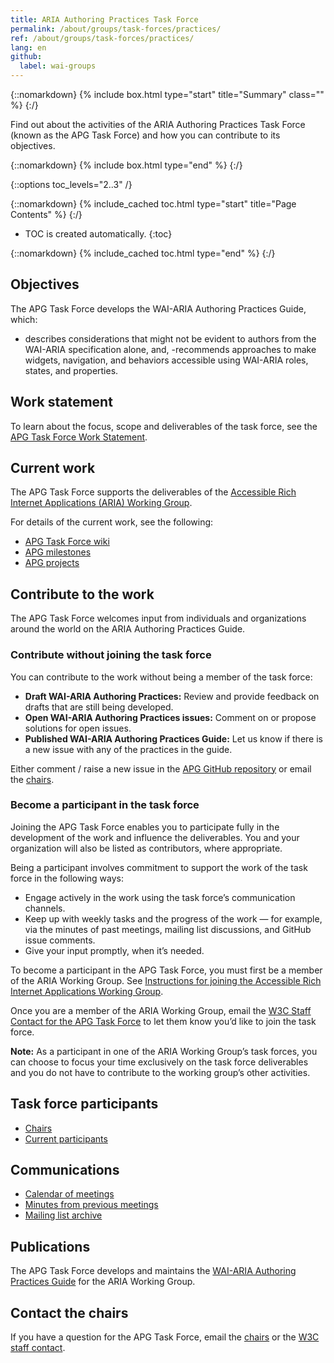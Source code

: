 ```yaml
---
title: ARIA Authoring Practices Task Force
permalink: /about/groups/task-forces/practices/
ref: /about/groups/task-forces/practices/
lang: en
github:
  label: wai-groups
---
```


{::nomarkdown}
{% include box.html type="start" title="Summary" class="" %}
{:/}

Find out about the activities of the ARIA Authoring Practices Task Force (known as the APG Task Force) and how you can contribute to its objectives.

{::nomarkdown}
{% include box.html type="end" %}
{:/}

{::options toc_levels="2..3" /}

{::nomarkdown}
{% include_cached toc.html type="start" title="Page Contents" %}
{:/}

-   TOC is created automatically.
{:toc}

{::nomarkdown}
{% include_cached toc.html type="end" %}
{:/}

## Objectives

The APG Task Force develops the WAI-ARIA Authoring Practices Guide, which:

- describes considerations that might not be evident to authors from the WAI-ARIA specification alone, and,
-recommends approaches to make widgets, navigation, and behaviors accessible using WAI-ARIA roles, states, and properties.

## Work statement

To learn about the focus, scope and deliverables of the task force, see the [APG Task Force Work Statement](/about/groups/task-forces/practices/work-statement/).

## Current work

The APG Task Force supports the deliverables of the [Accessible Rich Internet Applications (ARIA) Working Group](/about/groups/ariawg/).

For details of the current work, see the following: 
* [APG Task Force wiki](https://github.com/w3c/aria-practices/wiki)
* [APG milestones](https://github.com/w3c/aria-practices/milestones)
* [APG projects](https://github.com/w3c/aria-practices/projects)

## Contribute to the work

The APG Task Force welcomes input from individuals and organizations around the world on the ARIA Authoring Practices Guide.

### Contribute without joining the task force

You can contribute to the work without being a member of the task force:

- **Draft WAI-ARIA Authoring Practices:** Review and provide feedback on drafts that are still being developed.
- **Open WAI-ARIA Authoring Practices issues:** Comment on or propose solutions for open issues.
- **Published WAI-ARIA Authoring Practices Guide:** Let us know if there is a new issue with any of the practices in the guide.

Either comment / raise a new issue in the [APG GitHub repository](https://github.com/w3c/aria-practices/issues) or email the [chairs](https://www.w3.org/groups/tf/aria-practices/participants/#chairs).

### Become a participant in the task force

Joining the APG Task Force enables you to participate fully in the development of the work and influence the deliverables. You and your organization will also be listed as contributors, where appropriate.

Being a participant involves commitment to support the work of the task force in the following ways:

* Engage actively in the work using the task force’s communication channels.
* Keep up with weekly tasks and the progress of the work &mdash; for example, via the minutes of past meetings, mailing list discussions, and GitHub issue comments.
* Give your input promptly, when it’s needed.

To become a participant in the APG Task Force, you must first be a member of the ARIA Working Group. See [Instructions for joining the Accessible Rich Internet Applications Working Group](https://www.w3.org/groups/wg/aria/instructions/).

Once you are a member of the ARIA Working Group, email the [W3C Staff Contact for the APG Task Force](https://www.w3.org/groups/tf/aria-practices/participants/#staff) to let them know you’d like to join the task force.

**Note:** As a participant in one of the ARIA Working Group’s task forces, you can choose to focus your time exclusively on the task force deliverables and you do not have to contribute to the working group’s other activities.

## Task force participants

* [Chairs](https://www.w3.org/groups/tf/aria-practices/participants/#chairs)
* [Current participants](https://www.w3.org/groups/tf/aria-practices/participants/#participants)

## Communications

* [Calendar of meetings](https://www.w3.org/groups/tf/aria-practices/calendar/)
* [Minutes from previous meetings](/about/groups/task-forces/practices/minutes/)
* [Mailing list archive](https://lists.w3.org/Archives/Public/public-aria-practices/)

## Publications

The APG Task Force develops and maintains the [WAI-ARIA Authoring Practices Guide](https://www.w3.org/WAI/ARIA/apg/) for the ARIA Working Group.

## Contact the chairs

If you have a question for the APG Task Force, email the [chairs](https://www.w3.org/groups/tf/aria-practices/participants/#chairs) or the [W3C staff contact](https://www.w3.org/groups/tf/aria-practices/participants/#staff).